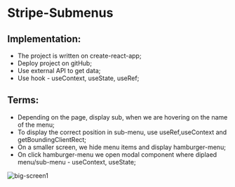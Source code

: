 # Stripe-Submenus

## Implementation:

- The project is written on create-react-app;
- Deploy project on gitHub;
- Use external API to get data;
- Use hook - useContext, useState, useRef;

## Terms:

- Depending on the page, display sub, when we are hovering on the name of the menu;
- To display the correct position in sub-menu, use useRef,useContext and getBoundingClientRect;
- On a smaller screen, we hide menu items and display hamburger-menu;
- On click hamburger-menu we open modal component where diplaed menu/sub-menu - useContext, useState;


![big-screen1](https://user-images.githubusercontent.com/89158016/202897309-ed765e7a-6504-4279-8863-53453266e30f.JPG)
